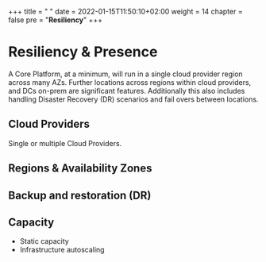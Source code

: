 +++
title = " "
date = 2022-01-15T11:50:10+02:00
weight = 14
chapter = false
pre = "<b>Resiliency</b>"
+++

# Resiliency & Presence

A Core Platform, at a minimum, will run in a single cloud provider region across many AZs. Further locations  across regions within cloud providers, and DCs on-prem are significant features. Additionally this also includes handling Disaster Recovery (DR) scenarios and fail overs between locations.

## Cloud Providers

Single or multiple Cloud Providers.

## Regions & Availability Zones

## Backup and restoration (DR)

## Capacity

* Static capacity
* Infrastructure autoscaling


